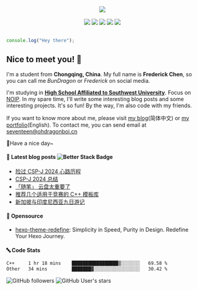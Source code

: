 <div align="center">
  <img src="https://profile-counter.glitch.me/FrederickAsYou/count.svg"/>
  <br />
  <br />
  <a href="https://twitter.com/FrederickAsYou"><img src="https://img.shields.io/badge/X(Twitter)-%40FrederickAsYou-black?logo=X"></img></a>
  <a href="https://www.youtube.com/@justcodelife17"><img src="https://img.shields.io/badge/Youtube-%40justcodelife17-red?logo=Youtube"></img></a>
  <a href="https://www.facebook.com/FrederickAsYou"><img src="https://img.shields.io/badge/Facebook-%40FrederickAsYou-blue?logo=facebook"></img></a>
  <a href="https://fairy.id/@bundragon"><img src="https://img.shields.io/badge/Mastodon-%40bundragon%40fairy.id-purple?logo=mastodon&logoColor=white"></a>
  <a href="https://blog.ohdragonboi.cn"><img src="https://img.shields.io/badge/New%20Blog-blog.ohdragonboi.cn-green?logo=blogger&logoColor=white"></a>
  </img></a>
</div>

<br />

```js
console.log("Hey there");
```

## Nice to meet you! :wave:

I'm a student from **Chongqing, China**. My full name is **Frederick Chen**, so you can call me *BunDragon* or *Frederick* on social media.

I'm studying in [**High School Affiliated to Southwest University**](http://xndxfz.swu.edu.cn/). Focus on [NOIP](https://zh.wikipedia.org/wiki/全国青少年信息学奥林匹克联赛). In my spare time, I'll write some interesting blog posts and some interesting projects. It's so fun! By the way, I'm also code with my friends.

If you want to know more about me, please visit [my blog](https://www.setbun.com)(简体中文) or [my portfolio](https://frederication.work)(English). To contact me, you can send email at [seventeen@ohdragonboi.cn](mailto:seventeen@ohdragonboi.cn)

:balloon:Have a nice day~

#### :book: Latest blog posts ![Better Stack Badge](https://uptime.betterstack.com/status-badges/v3/monitor/1qpef.svg)

<!-- BLOG-POST-LIST:START -->
- [险过 CSP-J 2024 心路历程](https://blog.setbun.com/p/20241005.html)
- [CSP-J 2024 总结](https://blog.setbun.com/p/20240921.html)
- [「随笔」 云盘太重要了](https://blog.setbun.com/p/20240828.html)
- [推荐几个适用于竞赛的 C++ 模板库](https://blog.setbun.com/p/20240820.html)
- [新加坡与印度尼西亚九日游记](https://blog.setbun.com/p/20240819.html)
<!-- BLOG-POST-LIST:END -->

#### :hammer: Opensource

- [hexo-theme-redefine](https://github.com/EvanNotFound/hexo-theme-redefine): Simplicity in Speed, Purity in Design. Redefine Your Hexo Journey.

#### :abc: Code Stats

<!--START_SECTION:waka-->

```txt
C++     1 hr 18 mins    █████████████████▒░░░░░░░   69.58 %
Other   34 mins         ███████▓░░░░░░░░░░░░░░░░░   30.42 %
```

<!--END_SECTION:waka-->

![GitHub followers](https://img.shields.io/github/followers/toothlesshavebun)
![GitHub User's stars](https://img.shields.io/github/stars/toothlesshavebun)
